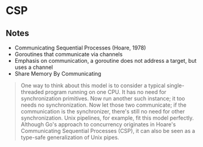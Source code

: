 # CSP

## Notes

* Communicating Sequential Processes (Hoare, 1978)
* Goroutines that communicate via channels
* Emphasis on communication, a goroutine does not address a target, but uses a channel
* Share Memory By Communicating

> One way to think about this model is to consider a typical single-threaded
> program running on one CPU. It has no need for synchronization primitives. Now
> run another such instance; it too needs no synchronization. Now let those two
> communicate; if the communication is the synchronizer, there's still no need
> for other synchronization. Unix pipelines, for example, fit this model
> perfectly. Although Go's approach to concurrency originates in Hoare's
> Communicating Sequential Processes (CSP), it can also be seen as a type-safe
> generalization of Unix pipes.


